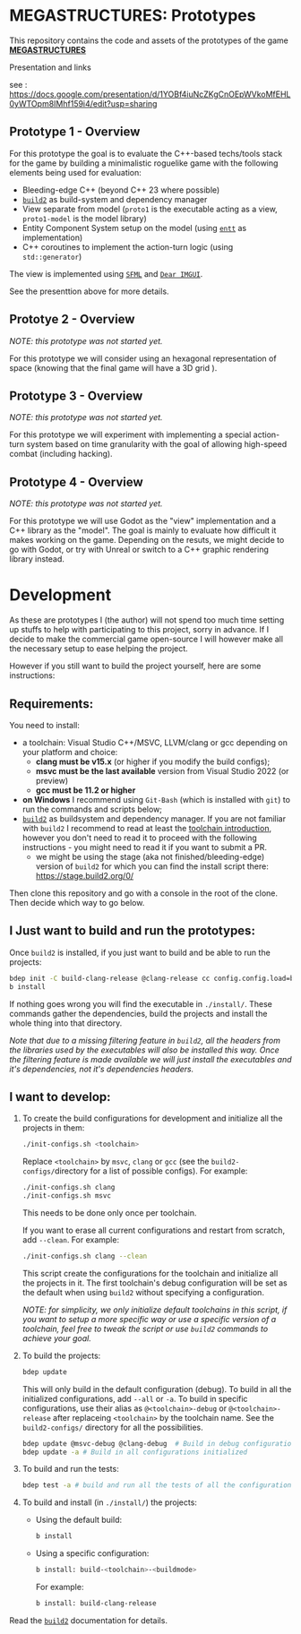 # MEGASTRUCTURES: Prototypes

This repository contains the code and assets of the prototypes of the game [**MEGASTRUCTURES**](https://klaim.itch.io/megastructures)

Presentation and links

see : https://docs.google.com/presentation/d/1YOBf4iuNcZKgCnOEpWVkoMfEHL0yWTOpm8IMhf159i4/edit?usp=sharing

## Prototype 1 - Overview

For this prototype the goal is to evaluate the C++-based techs/tools stack for the game by building a minimalistic roguelike game with the following elements being used for evaluation:
- Bleeding-edge C++ (beyond C++ 23 where possible)
- [`build2`](https://build2.org) as build-system and dependency manager
- View separate from model (`proto1` is the executable acting as a view, `proto1-model` is the model library)
- Entity Component System setup on the model (using [`entt`](https://github.com/skypjack/entt) as implementation)
- C++ coroutines to implement the action-turn logic (using `std::generator`)

The view is implemented using [`SFML`](https://sfml-dev.org) and [`Dear IMGUI`](https://github.com/ocornut/imgui).

See the presenttion above for more details.

## Prototye 2 - Overview

*NOTE: this prototype was not started yet.*

For this prototype we will consider using an hexagonal representation of space (knowing that the final game will have a 3D grid ).

## Prototype 3 - Overview

*NOTE: this prototype was not started yet.*

For this prototype we will experiment with implementing a special action-turn system based on time granularity with the goal of allowing high-speed combat (including hacking).

## Prototype 4 - Overview

*NOTE: this prototype was not started yet.*

For this prototype we will use Godot as the "view" implementation and a C++ library as the "model". The goal is mainly to evaluate how difficult it makes working on the game. Depending on the resuts, we might decide to go with Godot, or try with Unreal or switch to a C++ graphic rendering library instead.

# Development

As these are prototypes I (the author) will not spend too much time setting up stuffs to help with participating to this project, sorry in advance. If I decide to make the commercial game open-source I will however make all the necessary setup to ease helping the project.

However if you still want to build the project yourself, here are some instructions:

## Requirements:

You need to install:
- a toolchain: Visual Studio C++/MSVC, LLVM/clang or gcc depending on your platform and choice:
    - **clang must be v15.x** (or higher if you modify the build configs);
    - **msvc must be the last available** version from Visual Studio 2022 (or preview)
    - **gcc must be 11.2 or higher**
- **on Windows** I recommend using `Git-Bash` (which is installed with `git`) to run the commands and scripts below;
- [`build2`](https://build2.org) as buildsystem and dependency manager.
    If you are not familiar with `build2` I recommend to read at least the [toolchain introduction](https://build2.org/build2-toolchain/doc/build2-toolchain-intro.xhtml), however you don't need to read it to proceed with the following instructions - you might need to read it if you want to submit a PR.
    - we might be using the stage (aka not finished/bleeding-edge) version of `build2` for which you can find the install script there: https://stage.build2.org/0/

Then clone this repository and go with a console in the root of the clone. Then decide which way to go below.

## I Just want to build and run the prototypes:

Once `build2` is installed, if you just want to build and be able to run the projects:
```bash
bdep init -C build-clang-release @clang-release cc config.config.load=build2-configs/clang-release.config config.install.root=./install/
b install
```
If nothing goes wrong you will find the executable in `./install/`.
These commands gather the dependencies, build the projects and install the whole thing into that directory.

*Note that due to a missing filtering feature in `build2`, all the headers from the libraries used by the executables will also be installed this way. Once the filtering feature is made available we will just install the executables and it's dependencies, not it's dependencies headers.*

## I want to develop:

1. To create the build configurations for development and initialize all the projects in them:
    ```bash
    ./init-configs.sh <toolchain>
    ```
    Replace `<toolchain>` by `msvc`, `clang` or `gcc` (see the `build2-configs/`directory for a list of possible configs).
    For example:
    ```bash
    ./init-configs.sh clang
    ./init-configs.sh msvc
    ```
    This needs to be done only once per toolchain.

    If you want to erase all current configurations and restart from scratch, add `--clean`. For example:
    ```bash
    ./init-configs.sh clang --clean
    ```
    
    This script create the configurations for the toolchain and initialize all the projects in it.
    The first toolchain's debug configuration will be set as the default when using `build2` without specifying a configuration.

    *NOTE: for simplicity, we only initialize default toolchains in this script, if you want to setup a more specific way or use a specific version of a toolchain, feel free to tweak the script or use `build2` commands to achieve your goal.*

2. To build the projects:
    ```bash
    bdep update
    ```
    This will only build in the default configuration (debug).
    To build in all the initialized configurations, add `--all` or `-a`. To build in specific configurations, use their alias as `@<toolchain>-debug` or `@<toolchain>-release` after replaceing `<toolchain>` by the toolchain name. See the `build2-configs/` directory for all the possibilities.
    ```bash
    bdep update @msvc-debug @clang-debug  # Build in debug configurations using msvc and clang
    bdep update -a # Build in all configurations initialized
    ```
    
3. To build and run the tests:
    ```bash
    bdep test -a # build and run all the tests of all the configurations
    ```

4. To build and install (in `./install/`) the projects:
    - Using the default build:
        ```bash
        b install
        ```
    - Using a specific configuration:
        ```bash
        b install: build-<toolchain>-<buildmode>
        ```
        For example:
        ```bash
        b install: build-clang-release
        ```

Read the [`build2`](https://build2.org) documentation for details.